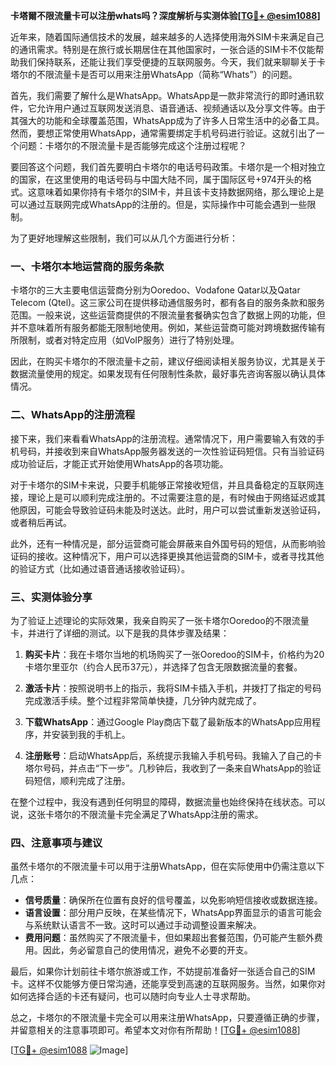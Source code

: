 **卡塔爾不限流量卡可以注册whats吗？深度解析与实测体验[[TG💪+ @esim1088](https://t.me/s/esim1088)]**

近年来，随着国际通信技术的发展，越来越多的人选择使用海外SIM卡来满足自己的通讯需求。特别是在旅行或长期居住在其他国家时，一张合适的SIM卡不仅能帮助我们保持联系，还能让我们享受便捷的互联网服务。今天，我们就来聊聊关于卡塔尔的不限流量卡是否可以用来注册WhatsApp（简称“Whats”）的问题。

首先，我们需要了解什么是WhatsApp。WhatsApp是一款非常流行的即时通讯软件，它允许用户通过互联网发送消息、语音通话、视频通话以及分享文件等。由于其强大的功能和全球覆盖范围，WhatsApp成为了许多人日常生活中的必备工具。然而，要想正常使用WhatsApp，通常需要绑定手机号码进行验证。这就引出了一个问题：卡塔尔的不限流量卡是否能够完成这个注册过程呢？

要回答这个问题，我们首先要明白卡塔尔的电话号码政策。卡塔尔是一个相对独立的国家，在这里使用的电话号码与中国大陆不同，属于国际区号+974开头的格式。这意味着如果你持有卡塔尔的SIM卡，并且该卡支持数据网络，那么理论上是可以通过互联网完成WhatsApp的注册的。但是，实际操作中可能会遇到一些限制。

为了更好地理解这些限制，我们可以从几个方面进行分析：

### 一、卡塔尔本地运营商的服务条款

卡塔尔的三大主要电信运营商分别为Ooredoo、Vodafone Qatar以及Qatar Telecom (Qtel)。这三家公司在提供移动通信服务时，都有各自的服务条款和服务范围。一般来说，这些运营商提供的不限流量套餐确实包含了数据上网的功能，但并不意味着所有服务都能无限制地使用。例如，某些运营商可能对跨境数据传输有所限制，或者对特定应用（如VoIP服务）进行了特别处理。

因此，在购买卡塔尔的不限流量卡之前，建议仔细阅读相关服务协议，尤其是关于数据流量使用的规定。如果发现有任何限制性条款，最好事先咨询客服以确认具体情况。

### 二、WhatsApp的注册流程

接下来，我们来看看WhatsApp的注册流程。通常情况下，用户需要输入有效的手机号码，并接收到来自WhatsApp服务器发送的一次性验证码短信。只有当验证码成功验证后，才能正式开始使用WhatsApp的各项功能。

对于卡塔尔的SIM卡来说，只要手机能够正常接收短信，并且具备稳定的互联网连接，理论上是可以顺利完成注册的。不过需要注意的是，有时候由于网络延迟或其他原因，可能会导致验证码未能及时送达。此时，用户可以尝试重新发送验证码，或者稍后再试。

此外，还有一种情况是，部分运营商可能会屏蔽来自外国号码的短信，从而影响验证码的接收。这种情况下，用户可以选择更换其他运营商的SIM卡，或者寻找其他的验证方式（比如通过语音通话接收验证码）。

### 三、实测体验分享

为了验证上述理论的实际效果，我亲自购买了一张卡塔尔Ooredoo的不限流量卡，并进行了详细的测试。以下是我的具体步骤及结果：

1. **购买卡片**：我在卡塔尔当地的机场购买了一张Ooredoo的SIM卡，价格约为20卡塔尔里亚尔（约合人民币37元），并选择了包含无限数据流量的套餐。
   
2. **激活卡片**：按照说明书上的指示，我将SIM卡插入手机，并拨打了指定的号码完成激活手续。整个过程非常简单快捷，几分钟内就完成了。

3. **下载WhatsApp**：通过Google Play商店下载了最新版本的WhatsApp应用程序，并安装到我的手机上。

4. **注册账号**：启动WhatsApp后，系统提示我输入手机号码。我输入了自己的卡塔尔号码，并点击“下一步”。几秒钟后，我收到了一条来自WhatsApp的验证码短信，顺利完成了注册。

在整个过程中，我没有遇到任何明显的障碍，数据流量也始终保持在线状态。可以说，这张卡塔尔的不限流量卡完全满足了WhatsApp注册的需求。

### 四、注意事项与建议

虽然卡塔尔的不限流量卡可以用于注册WhatsApp，但在实际使用中仍需注意以下几点：

- **信号质量**：确保所在位置有良好的信号覆盖，以免影响短信接收或数据连接。
- **语言设置**：部分用户反映，在某些情况下，WhatsApp界面显示的语言可能会与系统默认语言不一致。这时可以通过手动调整设置来解决。
- **费用问题**：虽然购买了不限流量卡，但如果超出套餐范围，仍可能产生额外费用。因此，务必留意自己的使用情况，避免不必要的开支。

最后，如果你计划前往卡塔尔旅游或工作，不妨提前准备好一张适合自己的SIM卡。这样不仅能够方便日常沟通，还能享受到高速的互联网服务。当然，如果你对如何选择合适的卡还有疑问，也可以随时向专业人士寻求帮助。

总之，卡塔尔的不限流量卡完全可以用来注册WhatsApp，只要遵循正确的步骤，并留意相关的注意事项即可。希望本文对你有所帮助！[[TG💪+ @esim1088](https://t.me/s/esim1088)]

[[TG💪+ @esim1088](https://t.me/s/esim1088) ![Image](https://i.postimg.cc/4NQfJmqS/Snipaste-2025-05-13-00-14-12.png)]
